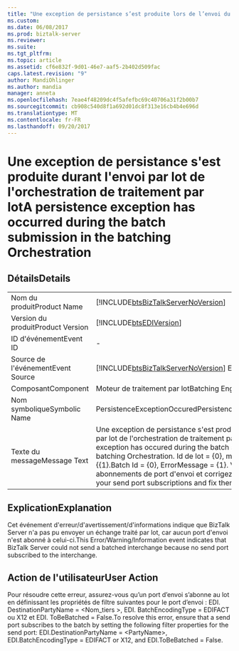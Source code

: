 ```yaml
---
title: "Une exception de persistance s’est produite lors de l’envoi du lot dans l’Orchestration de traitement par lot | Documents Microsoft"
ms.custom: 
ms.date: 06/08/2017
ms.prod: biztalk-server
ms.reviewer: 
ms.suite: 
ms.tgt_pltfrm: 
ms.topic: article
ms.assetid: cf6e832f-9d01-46e7-aaf5-2b402d509fac
caps.latest.revision: "9"
author: MandiOhlinger
ms.author: mandia
manager: anneta
ms.openlocfilehash: 7eae4f48209dc4f5afefbc69c40706a31f2b00b7
ms.sourcegitcommit: cb908c540d8f1a692d01dc8f313e16cb4b4e696d
ms.translationtype: MT
ms.contentlocale: fr-FR
ms.lasthandoff: 09/20/2017
---
```

# <a name="a-persistence-exception-has-occurred-during-the-batch-submission-in-the-batching-orchestration"></a><span data-ttu-id="200aa-102">Une exception de persistance s'est produite durant l'envoi par lot de l'orchestration de traitement par lot</span><span class="sxs-lookup"><span data-stu-id="200aa-102">A persistence exception has occurred during the batch submission in the batching Orchestration</span></span>
## <a name="details"></a><span data-ttu-id="200aa-103">Détails</span><span class="sxs-lookup"><span data-stu-id="200aa-103">Details</span></span>  
  
|||  
|-|-|  
|<span data-ttu-id="200aa-104">Nom du produit</span><span class="sxs-lookup"><span data-stu-id="200aa-104">Product Name</span></span>|[!INCLUDE[btsBizTalkServerNoVersion](../includes/btsbiztalkservernoversion-md.md)]|  
|<span data-ttu-id="200aa-105">Version du produit</span><span class="sxs-lookup"><span data-stu-id="200aa-105">Product Version</span></span>|[!INCLUDE[btsEDIVersion](../includes/btsediversion-md.md)]|  
|<span data-ttu-id="200aa-106">ID d'événement</span><span class="sxs-lookup"><span data-stu-id="200aa-106">Event ID</span></span>|-|  
|<span data-ttu-id="200aa-107">Source de l'événement</span><span class="sxs-lookup"><span data-stu-id="200aa-107">Event Source</span></span>|[!INCLUDE[btsBizTalkServerNoVersion](../includes/btsbiztalkservernoversion-md.md)]<span data-ttu-id="200aa-108"> EDI</span><span class="sxs-lookup"><span data-stu-id="200aa-108"> EDI</span></span>|  
|<span data-ttu-id="200aa-109">Composant</span><span class="sxs-lookup"><span data-stu-id="200aa-109">Component</span></span>|<span data-ttu-id="200aa-110">Moteur de traitement par lot</span><span class="sxs-lookup"><span data-stu-id="200aa-110">Batching Engine</span></span>|  
|<span data-ttu-id="200aa-111">Nom symbolique</span><span class="sxs-lookup"><span data-stu-id="200aa-111">Symbolic Name</span></span>|<span data-ttu-id="200aa-112">PersistenceExceptionOccured</span><span class="sxs-lookup"><span data-stu-id="200aa-112">PersistenceExceptionOccured</span></span>|  
|<span data-ttu-id="200aa-113">Texte du message</span><span class="sxs-lookup"><span data-stu-id="200aa-113">Message Text</span></span>|<span data-ttu-id="200aa-114">Une exception de persistance s'est produite durant l'envoi par lot de l'orchestration de traitement par lot.</span><span class="sxs-lookup"><span data-stu-id="200aa-114">A persistence exception has occured during the batch submission in the batching Orchestration.</span></span> <span data-ttu-id="200aa-115">Id de lot = {0}, message d’erreur = {{1}.</span><span class="sxs-lookup"><span data-stu-id="200aa-115">Batch Id = {0}, ErrorMessage = {1}.</span></span> <span data-ttu-id="200aa-116">Vérifiez vos abonnements de port d'envoi et corrigez-les.</span><span class="sxs-lookup"><span data-stu-id="200aa-116">Please check your send port subscriptions and fix them.</span></span>|  
  
## <a name="explanation"></a><span data-ttu-id="200aa-117">Explication</span><span class="sxs-lookup"><span data-stu-id="200aa-117">Explanation</span></span>  
 <span data-ttu-id="200aa-118">Cet événement d'erreur/d'avertissement/d'informations indique que BizTalk Server n'a pas pu envoyer un échange traité par lot, car aucun port d'envoi n'est abonné à celui-ci.</span><span class="sxs-lookup"><span data-stu-id="200aa-118">This Error/Warning/Information event indicates that BizTalk Server could not send a batched interchange because no send port subscribed to the interchange.</span></span>  
  
## <a name="user-action"></a><span data-ttu-id="200aa-119">Action de l'utilisateur</span><span class="sxs-lookup"><span data-stu-id="200aa-119">User Action</span></span>  
 <span data-ttu-id="200aa-120">Pour résoudre cette erreur, assurez-vous qu’un port d’envoi s’abonne au lot en définissant les propriétés de filtre suivantes pour le port d’envoi : EDI. DestinationPartyName = \<Nom_tiers >, EDI. BatchEncodingType = EDIFACT ou X12 et EDI. ToBeBatched = False.</span><span class="sxs-lookup"><span data-stu-id="200aa-120">To resolve this error, ensure that a send port subscribes to the batch by setting the following filter properties for the send port: EDI.DestinationPartyName = \<PartyName>, EDI.BatchEncodingType = EDIFACT or X12, and EDI.ToBeBatched = False.</span></span>